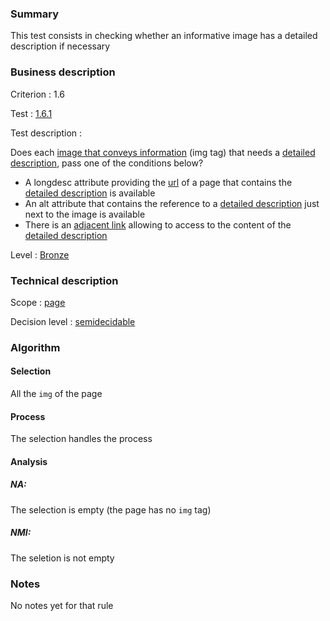 ### Summary

This test consists in checking whether an informative image has a
detailed description if necessary

### Business description

Criterion : 1.6

Test : [1.6.1](http://www.accessiweb.org/index.php/accessiweb-22-english-version.html#test-1-6-1)

Test description :

Does each [image that conveys
information](http://www.accessiweb.org/index.php/glossary-76.html#mImgInfo)
(img tag) that needs a [detailed description](http://www.accessiweb.org/index.php/glossary-76.html#mDescDetaillee), pass one of the conditions below?

-   A longdesc attribute providing the [url](http://www.braillenet.org/accessibilite/referentiel-aw21-en/glossaire.php#mUrl) of a page that contains the [detailed description](http://www.accessiweb.org/index.php/glossary-76.html#mDescDetaillee) is available
-   An alt attribute that contains the reference to a [detailed description](http://www.accessiweb.org/index.php/glossary-76.html#mDescDetaillee) just next to the image is available
-   There is an [adjacent link](http://www.accessiweb.org/index.php/glossary-76.html#mLienAdj) allowing to access to the content of the [detailed description](http://www.accessiweb.org/index.php/glossary-76.html#mDescDetaillee)

Level : [Bronze](/en/category/rules-design/accessiweb-11/level/bronze)

### Technical description

Scope : [page](/en/category/rules-design/accessiweb-11/scope/page)

Decision level :
[semidecidable](/en/category/rules-design/accessiweb-11/decision-level/semidecidable)

### Algorithm

#### Selection

All the `img` of the page

#### Process

The selection handles the process

#### Analysis

##### NA:

The selection is empty (the page has no `img` tag)

##### NMI:

The seletion is not empty

### Notes

No notes yet for that rule
